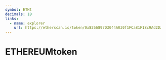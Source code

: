 ```yaml
---
symbol: ETHt
decimals: 18
links:
  - name: explorer
    url: https://etherscan.io/token/0x8266897D3044A030f1FCa81F18c9Ad2DaF9e5f09
---
```


# ETHEREUMtoken

